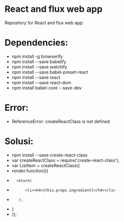 # React and flux web app
Repository for React and flux web app:

# Dependencies:
- npm install -g browserify
- npm install --save babelify
- npm install --save watchify
- npm install --save babel-preset-react
- npm install --save react
- npm install --save react-dom
- npm install babel-core --save-dev

# Error: 
- ReferenceError: createReactClass is not defined
# Solusi:
- npm install --save create-react-class
- var createReactClass = require('create-react-class');
- var ListItem = createReactClass({
-	render:function(){
-    	return(
-        	<li><h4>{this.props.ingredient}</h4></li>
-        );
-    }
- });
